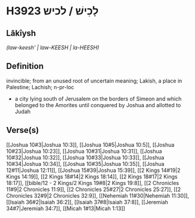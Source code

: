 # H3923 לָכִישׁ / לכיש

## Lâkîysh

_(law-keesh' | law-KEESH | la-HEESH)_

## Definition

invincible; from an unused root of uncertain meaning; Lakish, a place in Palestine; Lachish; n-pr-loc

- a city lying south of Jerusalem on the borders of Simeon and which belonged to the Amorites until conquered by Joshua and allotted to Judah

## Verse(s)

[[Joshua 10#3|Joshua 10:3]], [[Joshua 10#5|Joshua 10:5]], [[Joshua 10#23|Joshua 10:23]], [[Joshua 10#31|Joshua 10:31]], [[Joshua 10#32|Joshua 10:32]], [[Joshua 10#33|Joshua 10:33]], [[Joshua 10#34|Joshua 10:34]], [[Joshua 10#35|Joshua 10:35]], [[Joshua 12#11|Joshua 12:11]], [[Joshua 15#39|Joshua 15:39]], [[2 Kings 14#19|2 Kings 14:19]], [[2 Kings 18#14|2 Kings 18:14]], [[2 Kings 18#17|2 Kings 18:17]], [[bible/12 - 2 Kings/2 Kings 19#8|2 Kings 19:8]], [[2 Chronicles 11#9|2 Chronicles 11:9]], [[2 Chronicles 25#27|2 Chronicles 25:27]], [[2 Chronicles 32#9|2 Chronicles 32:9]], [[Nehemiah 11#30|Nehemiah 11:30]], [[Isaiah 36#2|Isaiah 36:2]], [[Isaiah 37#8|Isaiah 37:8]], [[Jeremiah 34#7|Jeremiah 34:7]], [[Micah 1#13|Micah 1:13]]